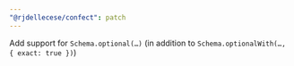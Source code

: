 ```yaml
---
"@rjdellecese/confect": patch
---
```


Add support for `Schema.optional(…)` (in addition to `Schema.optionalWith(…, { exact: true })`)
